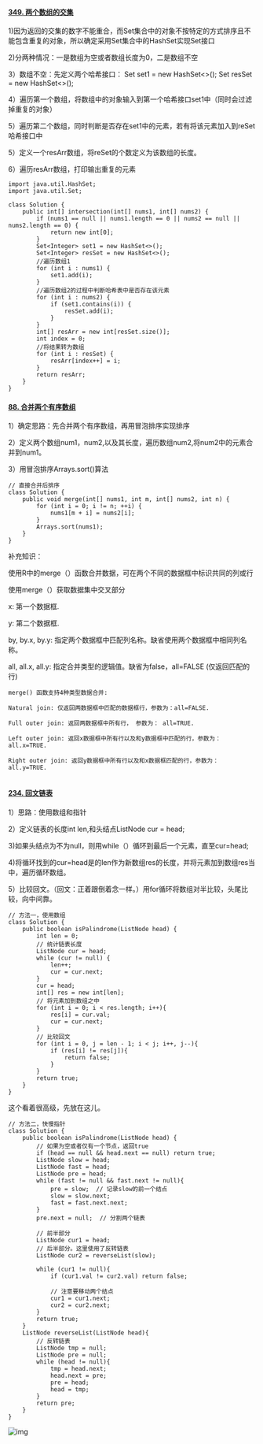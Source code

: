 #### [349. 两个数组的交集](https://leetcode-cn.com/problems/intersection-of-two-arrays/)

1)因为返回的交集的数字不能重合，而Set集合中的对象不按特定的方式排序且不能包含重复的对象，所以确定采用Set集合中的HashSet实现Set接口

2)分两种情况：一是数组为空或者数组长度为0，二是数组不空

3）数组不空：先定义两个哈希接口： Set<Integer> set1 = new HashSet<>();
                                                                 Set<Integer> resSet = new HashSet<>();

4）遍历第一个数组，将数组中的对象输入到第一个哈希接口set1中（同时会过滤掉重复的对象）

5）遍历第二个数组，同时判断是否存在set1中的元素，若有将该元素加入到reSet哈希接口中

5）定义一个resArr数组，将reSet的个数定义为该数组的长度。

6）遍历resArr数组，打印输出重复的元素

```
import java.util.HashSet;
import java.util.Set;

class Solution {
    public int[] intersection(int[] nums1, int[] nums2) {
        if (nums1 == null || nums1.length == 0 || nums2 == null || nums2.length == 0) {
            return new int[0];
        }
        Set<Integer> set1 = new HashSet<>();
        Set<Integer> resSet = new HashSet<>();
        //遍历数组1
        for (int i : nums1) {
            set1.add(i);
        }
        //遍历数组2的过程中判断哈希表中是否存在该元素
        for (int i : nums2) {
            if (set1.contains(i)) {
                resSet.add(i);
            }
        }
        int[] resArr = new int[resSet.size()];
        int index = 0;
        //将结果转为数组
        for (int i : resSet) {
            resArr[index++] = i;
        }
        return resArr;
    }
}
```



#### [88. 合并两个有序数组](https://leetcode-cn.com/problems/merge-sorted-array/)

1）确定思路：先合并两个有序数组，再用冒泡排序实现排序

2）定义两个数组num1，num2,以及其长度，遍历数组num2,将num2中的元素合并到num1。

3）用冒泡排序Arrays.sort()算法

```
// 直接合并后排序
class Solution {
    public void merge(int[] nums1, int m, int[] nums2, int n) {
        for (int i = 0; i != n; ++i) {
            nums1[m + i] = nums2[i];
        }
        Arrays.sort(nums1);
    }
}
```



补充知识：

使用R中的merge（）函数合并数据，可在两个不同的数据框中标识共同的列或行

使用merge（）获取数据集中交叉部分

x: 第一个数据框.

y: 第二个数据框.

by, by.x, by.y: 指定两个数据框中匹配列名称。缺省使用两个数据框中相同列名称。

all, all.x, all.y: 指定合并类型的逻辑值。缺省为false，all=FALSE (仅返回匹配的行)                                                                                                                                                                                                                                                                                                                                                                                                                                                                                                                                                                                                                                                                                                                                                                                                                                                                                                                                                                                                                                                                                                                                                                                                                                                                                                                                   

```
merge() 函数支持4种类型数据合并:

Natural join: 仅返回两数据框中匹配的数据框行，参数为：all=FALSE.

Full outer join: 返回两数据框中所有行， 参数为： all=TRUE.

Left outer join: 返回x数据框中所有行以及和y数据框中匹配的行，参数为： all.x=TRUE.

Right outer join: 返回y数据框中所有行以及和x数据框匹配的行，参数为： all.y=TRUE.


```





#### [234. 回文链表](https://leetcode-cn.com/problems/palindrome-linked-list/)

1）思路：使用数组和指针

2）定义链表的长度int len,和头结点ListNode cur = head;

3)如果头结点为不为null，则用while（）循环到最后一个元素，直至cur=head;

4)将循环找到的cur=head是的len作为新数组res的长度，并将元素加到数组res当中，遍历循环数组。

5）比较回文。（回文：正着跟倒着念一样。）用for循环将数组对半比较，头尾比较，向中间靠。

```
// 方法一，使用数组
class Solution {
    public boolean isPalindrome(ListNode head) {
        int len = 0;
        // 统计链表长度
        ListNode cur = head;
        while (cur != null) {
            len++;
            cur = cur.next;
        }
        cur = head;
        int[] res = new int[len];
        // 将元素加到数组之中
        for (int i = 0; i < res.length; i++){
            res[i] = cur.val;
            cur = cur.next;
        }
        // 比较回文
        for (int i = 0, j = len - 1; i < j; i++, j--){
            if (res[i] != res[j]){
                return false;
            }
        }
        return true;
    }
}

```



这个看着很高级，先放在这儿。

```
// 方法二，快慢指针
class Solution {
    public boolean isPalindrome(ListNode head) {
        // 如果为空或者仅有一个节点，返回true
        if (head == null && head.next == null) return true;
        ListNode slow = head;
        ListNode fast = head;
        ListNode pre = head;
        while (fast != null && fast.next != null){
            pre = slow;  // 记录slow的前一个结点
            slow = slow.next;
            fast = fast.next.next;
        }
        pre.next = null;  // 分割两个链表

        // 前半部分
        ListNode cur1 = head;
        // 后半部分。这里使用了反转链表
        ListNode cur2 = reverseList(slow);

        while (cur1 != null){
            if (cur1.val != cur2.val) return false;

            // 注意要移动两个结点
            cur1 = cur1.next;
            cur2 = cur2.next;
        }
        return true;
    }
    ListNode reverseList(ListNode head){
        // 反转链表
        ListNode tmp = null;
        ListNode pre = null;
        while (head != null){
            tmp = head.next;
            head.next = pre;
            pre = head;
            head = tmp;
        }
        return pre;
    }
}
```

![img](https://pic.leetcode-cn.com/1632295761-FFtzDW-234.%E5%9B%9E%E6%96%87%E9%93%BE%E8%A1%A8.png)